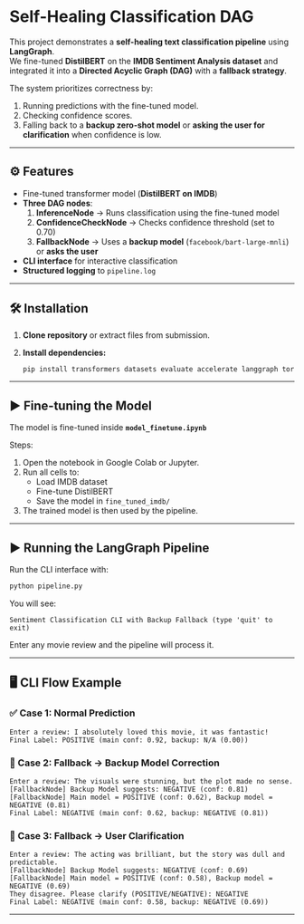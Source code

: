# Self-Healing Classification DAG

This project demonstrates a **self-healing text classification pipeline** using **LangGraph**.  
We fine-tuned **DistilBERT** on the **IMDB Sentiment Analysis dataset** and integrated it into a **Directed Acyclic Graph (DAG)** with a **fallback strategy**.  

The system prioritizes correctness by:  
1. Running predictions with the fine-tuned model.  
2. Checking confidence scores.  
3. Falling back to a **backup zero-shot model** or **asking the user for clarification** when confidence is low.  

---

## ⚙️ Features

- Fine-tuned transformer model (**DistilBERT on IMDB**)  
- **Three DAG nodes**:
  1. **InferenceNode** → Runs classification using the fine-tuned model  
  2. **ConfidenceCheckNode** → Checks confidence threshold (set to 0.70)  
  3. **FallbackNode** → Uses a **backup model** (`facebook/bart-large-mnli`) or **asks the user**  
- **CLI interface** for interactive classification  
- **Structured logging** to `pipeline.log`  

---

## 🛠️ Installation

1. **Clone repository** or extract files from submission.

2. **Install dependencies:**

     ```bash
     pip install transformers datasets evaluate accelerate langgraph torch
     ```

---

## ▶️ Fine-tuning the Model

The model is fine-tuned inside **`model_finetune.ipynb`**

Steps:
1. Open the notebook in Google Colab or Jupyter.  
2. Run all cells to:
   - Load IMDB dataset  
   - Fine-tune DistilBERT  
   - Save the model in `fine_tuned_imdb/`  
3. The trained model is then used by the pipeline.  

---

## ▶️ Running the LangGraph Pipeline

Run the CLI interface with:
```bash
python pipeline.py
```

You will see:
```
Sentiment Classification CLI with Backup Fallback (type 'quit' to exit)
```

Enter any movie review and the pipeline will process it.

---

## 🖥 CLI Flow Example

### ✅ Case 1: Normal Prediction
```
Enter a review: I absolutely loved this movie, it was fantastic!
Final Label: POSITIVE (main conf: 0.92, backup: N/A (0.00))
```

### 🔄 Case 2: Fallback → Backup Model Correction
```
Enter a review: The visuals were stunning, but the plot made no sense.
[FallbackNode] Backup Model suggests: NEGATIVE (conf: 0.81)
[FallbackNode] Main model = POSITIVE (conf: 0.62), Backup model = NEGATIVE (0.81)
Final Label: NEGATIVE (main conf: 0.62, backup: NEGATIVE (0.81))
```

### 👤 Case 3: Fallback → User Clarification
```
Enter a review: The acting was brilliant, but the story was dull and predictable.
[FallbackNode] Backup Model suggests: NEGATIVE (conf: 0.69)
[FallbackNode] Main model = POSITIVE (conf: 0.58), Backup model = NEGATIVE (0.69)
They disagree. Please clarify (POSITIVE/NEGATIVE): NEGATIVE
Final Label: NEGATIVE (main conf: 0.58, backup: NEGATIVE (0.69))
```

---
